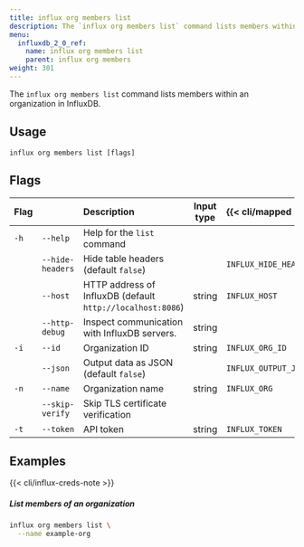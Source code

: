 ```yaml
---
title: influx org members list
description: The `influx org members list` command lists members within an organization in InfluxDB.
menu:
  influxdb_2_0_ref:
    name: influx org members list
    parent: influx org members
weight: 301
---
```


The `influx org members list` command lists members within an organization in InfluxDB.

## Usage
```
influx org members list [flags]
```

## Flags
| Flag |                  | Description                                                | Input type | {{< cli/mapped >}}    |
|:-----|:-----------------|:-----------------------------------------------------------|:----------:|:----------------------|
| `-h` | `--help`         | Help for the `list` command                                |            |                       |
|      | `--hide-headers` | Hide table headers (default `false`)                       |            | `INFLUX_HIDE_HEADERS` |
|      | `--host`         | HTTP address of InfluxDB (default `http://localhost:8086`) | string     | `INFLUX_HOST`         |
|      | `--http-debug`   | Inspect communication with InfluxDB servers.               | string     |                       |
| `-i` | `--id`           | Organization ID                                            | string     | `INFLUX_ORG_ID`       |
|      | `--json`         | Output data as JSON (default `false`)                      |            | `INFLUX_OUTPUT_JSON`  |
| `-n` | `--name`         | Organization name                                          | string     | `INFLUX_ORG`          |
|      | `--skip-verify`  | Skip TLS certificate verification                          |            |                       |
| `-t` | `--token`        | API token                                                  | string     | `INFLUX_TOKEN`        |

## Examples

{{< cli/influx-creds-note >}}

##### List members of an organization
```sh
influx org members list \
  --name example-org
```
